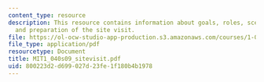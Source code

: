 ```yaml
---
content_type: resource
description: This resource contains information about goals, roles, scenario, deliverable
  and preparation of the site visit.
file: https://ol-ocw-studio-app-production.s3.amazonaws.com/courses/1-040-project-management-spring-2009/800223d2d699027d23fe1f180b4b1978_MIT1_040s09_sitevisit.pdf
file_type: application/pdf
resourcetype: Document
title: MIT1_040s09_sitevisit.pdf
uid: 800223d2-d699-027d-23fe-1f180b4b1978
---
```

